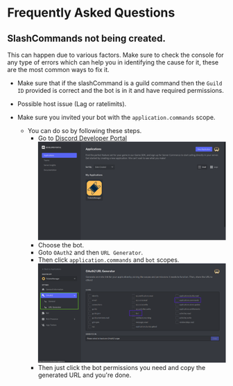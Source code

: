 # Frequently Asked Questions

## SlashCommands not being created.
This can happen due to various factors. Make sure to check the console for any type of errors which can help you in identifying the cause for it, these are the most common ways to fix it.

- Make sure that if the slashCommand is a guild command then the `Guild ID` provided is correct and the bot is in it and have required permissions.

- Possible host issue (Lag or ratelimits).

- Make sure you invited your bot with the `application.commands` scope.
    - You can do so by following these steps.
       - Go to [Discord Developer Portal](https://discord.com/developers/applications)<br>
<img src = "./Images/FAQ/01/Developer_Homepage.png"><br>
       - Choose the bot.
       - Goto `OAuth2` and then `URL Generator`.
       - Then click `application.commands` and `bot` scopes.
<img src = "./Images/FAQ/01/OAuth2.png"><br>
       - Then just click the bot permissions you need and copy the generated URL and you're done.